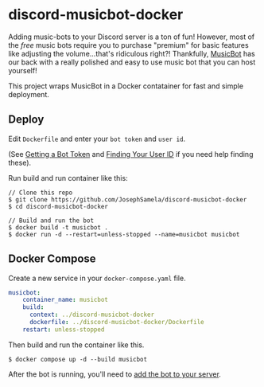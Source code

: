 # discord-musicbot-docker


Adding music-bots to your Discord server is a ton of fun! However, most of the *free* music bots require you to purchase "premium" for basic features like adjusting the volume...that's ridiculous right?! Thankfully, [MusicBot](https://github.com/jagrosh/MusicBot) has our back with a really polished and easy to use music bot that you can host yourself!

This project wraps MusicBot in a Docker contatainer for fast and simple deployment.

## Deploy

Edit `Dockerfile` and enter your `bot token` and `user id`.

(See [Getting a Bot Token](https://github.com/jagrosh/MusicBot/wiki/Getting-a-Bot-Token) and [Finding Your User ID](https://github.com/jagrosh/MusicBot/wiki/Finding-Your-User-ID) if you need help finding these).

Run build and run container like this:

```
// Clone this repo
$ git clone https://github.com/JosephSamela/discord-musicbot-docker
$ cd discord-musicbot-docker

// Build and run the bot
$ docker build -t musicbot .
$ docker run -d --restart=unless-stopped --name=musicbot musicbot
```

## Docker Compose

Create a new service in your `docker-compose.yaml` file.

```yaml
musicbot:
    container_name: musicbot
    build:
      context: ../discord-musicbot-docker
      dockerfile: ../discord-musicbot-docker/Dockerfile
    restart: unless-stopped
```

Then build and run the container like this.

```
$ docker compose up -d --build musicbot
```

After the bot is running, you'll need to [add the bot to your server](https://github.com/jagrosh/MusicBot/wiki/Adding-Your-Bot-To-Your-Server).

